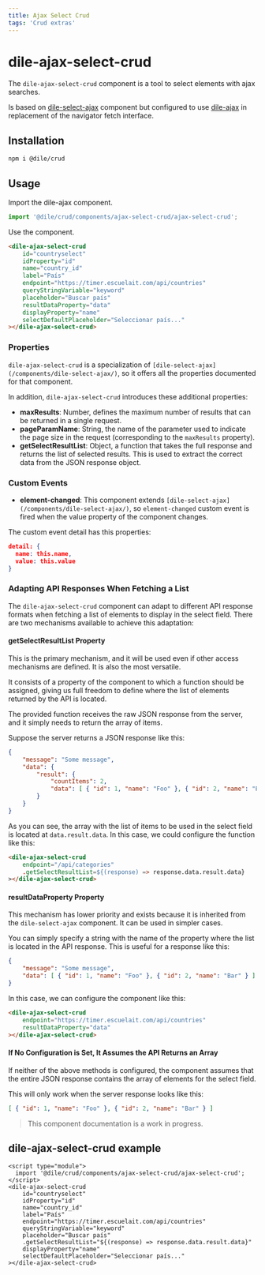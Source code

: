 ```yaml
---
title: Ajax Select Crud
tags: 'Crud extras'
---
```


# dile-ajax-select-crud

The `dile-ajax-select-crud` component is a tool to select elements with ajax searches. 

Is based on [dile-select-ajax](/components/dile-select-ajax/) component but configured to use [dile-ajax](/components/dile-select-ajax/) in replacement of the navigator fetch interface.

## Installation

```bash
npm i @dile/crud
```

## Usage

Import the dile-ajax component.

```javascript
import '@dile/crud/components/ajax-select-crud/ajax-select-crud';
```

Use the component.

```html
<dile-ajax-select-crud
    id="countryselect"
    idProperty="id"
    name="country_id"
    label="País"
    endpoint="https://timer.escuelait.com/api/countries" 
    queryStringVariable="keyword"
    placeholder="Buscar país"
    resultDataProperty="data"
    displayProperty="name"
    selectDefaultPlaceholder="Seleccionar país..."
></dile-ajax-select-crud>
```

### Properties

`dile-ajax-select-crud` is a specialization of `[dile-select-ajax](/components/dile-select-ajax/)`, so it offers all the properties documented for that component.

In addition, `dile-ajax-select-crud` introduces these additional properties:

- **maxResults**: Number, defines the maximum number of results that can be returned in a single request.
- **pageParamName**: String, the name of the parameter used to indicate the page size in the request (corresponding to the `maxResults` property).
- **getSelectResultList**: Object, a function that takes the full response and returns the list of selected results. This is used to extract the correct data from the JSON response object. 

### Custom Events

- **element-changed**: This component extends `[dile-select-ajax](/components/dile-select-ajax/)`, so `element-changed` custom event is fired when the value property of the component changes.

The custom event detail has this properties:

```json
detail: {
  name: this.name,
  value: this.value
}
```

### Adapting API Responses When Fetching a List

The `dile-ajax-select-crud` component can adapt to different API response formats when fetching a list of elements to display in the select field. There are two mechanisms available to achieve this adaptation:

#### getSelectResultList Property

This is the primary mechanism, and it will be used even if other access mechanisms are defined. It is also the most versatile.

It consists of a property of the component to which a function should be assigned, giving us full freedom to define where the list of elements returned by the API is located.

The provided function receives the raw JSON response from the server, and it simply needs to return the array of items.

Suppose the server returns a JSON response like this:

```json
{
    "message": "Some message",
    "data": {
        "result": {
            "countItems": 2,
            "data": [ { "id": 1, "name": "Foo" }, { "id": 2, "name": "Bar" } ]
        }
    }
}
```

As you can see, the array with the list of items to be used in the select field is located at `data.result.data`. In this case, we could configure the function like this:

```html
<dile-ajax-select-crud
    endpoint="/api/categories" 
    .getSelectResultList=${(response) => response.data.result.data}
></dile-ajax-select-crud>
```

#### resultDataProperty Property

This mechanism has lower priority and exists because it is inherited from the `dile-select-ajax` component. It can be used in simpler cases.

You can simply specify a string with the name of the property where the list is located in the API response. This is useful for a response like this:

```json
{
    "message": "Some message",
    "data": [ { "id": 1, "name": "Foo" }, { "id": 2, "name": "Bar" } ]
}
```

In this case, we can configure the component like this:

```html
<dile-ajax-select-crud
    endpoint="https://timer.escuelait.com/api/countries" 
    resultDataProperty="data"
></dile-ajax-select-crud>
```

#### If No Configuration is Set, It Assumes the API Returns an Array

If neither of the above methods is configured, the component assumes that the entire JSON response contains the array of elements for the select field.

This will only work when the server response looks like this:

```json
[ { "id": 1, "name": "Foo" }, { "id": 2, "name": "Bar" } ]
```

> This component documentation is a work in progress.

## dile-ajax-select-crud example

```html:preview
<script type="module">
  import '@dile/crud/components/ajax-select-crud/ajax-select-crud';
</script>
<dile-ajax-select-crud
    id="countryselect"
    idProperty="id"
    name="country_id"
    label="País"
    endpoint="https://timer.escuelait.com/api/countries" 
    queryStringVariable="keyword"
    placeholder="Buscar país"
    .getSelectResultList="${(response) => response.data.result.data}"
    displayProperty="name"
    selectDefaultPlaceholder="Seleccionar país..."
></dile-ajax-select-crud>
```